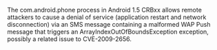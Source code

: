 The com.android.phone process in Android 1.5 CRBxx allows remote attackers to cause a denial of service (application restart and network disconnection) via an SMS message containing a malformed WAP Push message that triggers an ArrayIndexOutOfBoundsException exception, possibly a related issue to CVE-2009-2656.